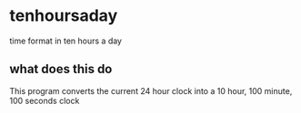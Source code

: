 # tenhoursaday
time format in ten hours a day

## what does this do

This program converts the current 24 hour clock
into a 10 hour, 100 minute, 100 seconds clock
